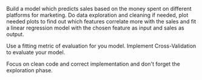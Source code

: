 Build a model which predicts sales based on the money spent on different platforms for marketing.
Do data exploration and cleaning if needed, plot needed plots to find out which features correlate
more with the sales and fit a linear regression model with the chosen feature as input and sales as output.

Use a fitting metric of evaluation for you model.
Implement Cross-Validation to evaluate your model.
 
Focus on clean code and correct implementation and don't forget the exploration phase.
    
